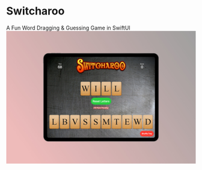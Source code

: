 # Switcharoo
A Fun Word Dragging &amp; Guessing Game in SwiftUI
![](https://raw.githubusercontent.com/dhruvshah8/Switcharoo/master/Mockup.jpg)
